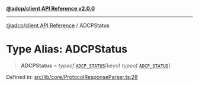 [**@adcp/client API Reference v2.0.0**](../README.md)

***

[@adcp/client API Reference](../README.md) / ADCPStatus

# Type Alias: ADCPStatus

> **ADCPStatus** = *typeof* [`ADCP_STATUS`](../variables/ADCP_STATUS.md)\[keyof *typeof* [`ADCP_STATUS`](../variables/ADCP_STATUS.md)\]

Defined in: [src/lib/core/ProtocolResponseParser.ts:28](https://github.com/adcontextprotocol/adcp-client/blob/9ed0be764adbd110916d257101c95a577b3f15c8/src/lib/core/ProtocolResponseParser.ts#L28)
